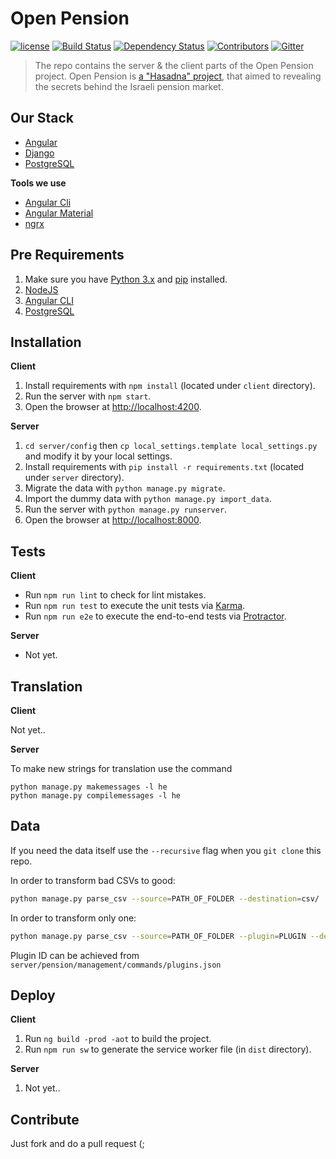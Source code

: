# Open Pension

[![license][license-image]][license-url] [![Build Status][travis-image]][travis-url] [![Dependency Status][dependency-image]][dependency-url] [![Contributors][contributors-image]][contributors-url] [![Gitter][gitter-image]][gitter-url]

> The repo contains the server & the client parts of the Open Pension project.
Open Pension is [a "Hasadna" project](http://www.hasadna.org.il/), that aimed to revealing the secrets behind the Israeli pension market.

## Our Stack

  * [Angular](https://angular.io/)
  * [Django](https://www.djangoproject.com/)
  * [PostgreSQL](http://www.postgresql.org/)

**Tools we use**

  * [Angular Cli](https://github.com/angular/angular-cli)
  * [Angular Material](https://material.angular.io/)
  * [ngrx](https://github.com/ngrx)

## Pre Requirements

  1. Make sure you have [Python 3.x](https://www.python.org/) and [pip](https://pypi.python.org/pypi/pip) installed.
  2. [NodeJS](nodejs.org)
  3. [Angular CLI](https://github.com/angular/angular-cli)
  4. [PostgreSQL](http://www.postgresql.org/)

## Installation

**Client**

  1. Install requirements with `npm install` (located under `client` directory).
  2. Run the server with `npm start`.
  3. Open the browser at [http://localhost:4200](http://localhost:4200).

**Server**

  1. `cd server/config` then `cp local_settings.template local_settings.py` and modify it by your local settings.
  2. Install requirements with `pip install -r requirements.txt` (located under `server` directory).
  3. Migrate the data with `python manage.py migrate`.
  4. Import the dummy data with `python manage.py import_data`.
  5. Run the server with `python manage.py runserver`.
  6. Open the browser at [http://localhost:8000](http://localhost:8000).

## Tests

**Client**

  * Run `npm run lint` to check for lint mistakes.
  * Run `npm run test` to execute the unit tests via [Karma](https://karma-runner.github.io).
  * Run `npm run e2e` to execute the end-to-end tests via [Protractor](http://www.protractortest.org/).

**Server**

  * Not yet.

## Translation

**Client**

Not yet..

**Server**

To make new strings for translation use the command

```shell
python manage.py makemessages -l he
python manage.py compilemessages -l he
```

## Data

If you need the data itself use the `--recursive` flag when you `git clone` this repo.

In order to transform bad CSVs to good:
```bash
python manage.py parse_csv --source=PATH_OF_FOLDER --destination=csv/
```

In order to transform only one:
```bash
python manage.py parse_csv --source=PATH_OF_FOLDER --plugin=PLUGIN --destination=csv/
```

Plugin ID can be achieved from `server/pension/management/commands/plugins.json`

## Deploy

**Client**

  1. Run `ng build -prod -aot` to build the project.
  2. Run `npm run sw` to generate the service worker file (in `dist` directory).

**Server**

  1. Not yet..

## Contribute

Just fork and do a pull request (;

[license-image]: https://img.shields.io/badge/license-MIT-blue.svg
[license-url]: https://github.com/hasadna/open_pension/blob/master/LICENSE
[travis-image]: https://travis-ci.org/hasadna/open_pension.svg?branch=master
[travis-url]: https://travis-ci.org/hasadna/open_pension
[dependency-image]: https://dependencyci.com/github/hasadna/open_pension/badge
[dependency-url]: https://dependencyci.com/github/hasadna/open_pension
[gitter-image]: https://img.shields.io/badge/Gitter-Join_the_chat_%E2%86%92-00d06f.svg
[gitter-url]: https://gitter.im/open-pension/Lobby?utm_source=badge&utm_medium=badge&utm_campaign=pr-badge&utm_content=badge
[contributors-image]: https://img.shields.io/github/contributors/hasadna/open_pension.svg
[contributors-url]: https://github.com/hasadna/open_pension/graphs/contributors
